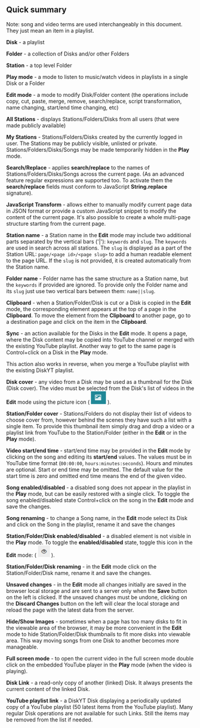 ## Quick summary

Note: song and video terms are used interchangeably in this document. 
They just mean an item in a playlist.

**Disk** - a playlist

**Folder** - a collection of Disks and/or other Folders

**Station** - a top level Folder

**Play mode** - a mode to listen to music/watch videos in playlists in a single Disk or a Folder

**Edit mode** - a mode to modify Disk/Folder content (the operations include 
copy, cut, paste, merge, remove, search/replace, script transformation, name changing, 
start/end time changing, etc)

**All Stations** - displays Stations/Folders/Disks from all users (that were made publicly available)

**My Stations** - Stations/Folders/Disks created by the currently logged in user. 
The Stations may be publicly visible, unlisted or private. 
Stations/Folders/Disks/Songs may be made temporarily hidden in the **Play** mode.
	
**Search/Replace** - applies **search/replace** to the names of Stations/Folders/Disks/Songs 
across the current page. (As an advanced feature regular expressions are supported too. 
To activate them the **search/replace** fields 
must conform to JavaScript **String.replace** signature).

**JavaScript Transform** - allows either to manually modify current page data in JSON 
format or provide a custom JavaScript snippet to modify the content of the current page.
It's also possible to create a whole multi-page structure starting from the current page.
	
**Station name** - a Station name in the **Edit** mode may include two additional parts separated 
by the vertical bars ('|'): `keywords` and `slug`. 
The `keywords` are used in search across all stations. 
The `slug` is displayed as a part of the Station URL: `page/<page id>/<page slug>` to add 
a human readable element to the page URL. If the `slug` is not provided, 
it is created automatically from the Station name.
	
**Folder name** - Folder name has the same structure as a Station name, 
but the `keywords` if provided are ignored. To provide only the Folder name and its `slug` just 
use two vertical bars between them: `name||slug`.
	
**Clipboard** - when a Station/Folder/Disk is cut or a Disk is copied in the **Edit** mode, 
the corresponding element appears at the top of a page in the **Clipboard**. 
To move the element from the **Clipboard** 
to another page, go to a destination page and click on the item in the **Clipboard**.
	
**Sync** - an action available for the Disks in the **Edit** mode. It opens a page, where 
the Disk content may be copied into YouTube channel or merged with the existing YouTube playlist.
Another way to get to the same page is Control+click on a Disk in the **Play** mode.

This action also works in reverse, when you merge a YouTube playlist 
with the existing DiskYT playlist.
	
**Disk cover** - any video from a Disk may be used as a thumbnail for the Disk (Disk cover). 
The video must be selected from the Disk's list of videos 
in the **Edit** mode using the picture icon 
( ![link icon](img/picture-icon.png) ).

**Station/Folder cover** - Stations/Folders do not display their list of videos 
to choose cover from, however behind the scenes they have such a list with a single item. 
To provide this thumbnail item simply drag and drop a video or a playlist link 
from YouTube to the Station/Folder (either in the **Edit** or in the **Play** mode).
	
**Video start/end time** - start/end time may be provided in the **Edit** mode by clicking 
on the song and editing its **start/end** values. The values must be in YouTube time format 
(`00:00:00`, `hours:minutes:seconds`).
Hours and minutes are optional. Start or end time may be omitted. 
The default value for the start time is zero and omitted end time means the end of the given video.

**Song enabled/disabled** - a disabled song does not appear in the playlist in the **Play** mode, 
but can be easily restored with a single click. 
To toggle the song enabled/disabled state Control+click on the song
in the **Edit** mode and save the changes.
	
**Song renaming** - to change a Song name, in the **Edit** mode 
select its Disk and click on the Song 
in the playlist, rename it and save the changes

**Station/Folder/Disk enabled/disabled** - a disabled element is not visible in the **Play** mode. 
To toggle the **enabled/disabled** state, toggle this icon in the **Edit** mode: 
( ![link icon](img/enabled-icon.png) ).

**Station/Folder/Disk renaming** - in the **Edit** mode click on the Station/Folder/Disk name, 
rename it and save the changes.

**Unsaved changes** - in the **Edit** mode all changes initially are saved in the browser 
local storage and are sent to a server only when the **Save** button on the left is clicked. 
If the unsaved changes must be undone, 
clicking on the **Discard Changes** button on the left will 
clear the local storage and reload the page with the latest data from the server.
	
**Hide/Show Images** - sometimes when a page has too many disks to fit in the viewable area 
of the browser, it may be more convenient in the **Edit** mode to hide Station/Folder/Disk thumbnails
to fit more disks into viewable area. 
This way moving songs from one Disk to another becomes more manageable.
	
**Full screen mode** - to open the current video in the full screen mode double click on the embedded 
YouTube player in the **Play** mode (when the video is playing).

**Disk Link** - a read-only copy of another (linked) Disk. 
It always presents the current content of the linked Disk.

**YouTube playlist link** - a DiskYT Disk displaying a periodically updated copy 
of a YouTube playlist (50 latest items from the YouTube playlist). 
Many regular Disk operations are not available for such Links.
Still the items may be removed from the list if needed.


